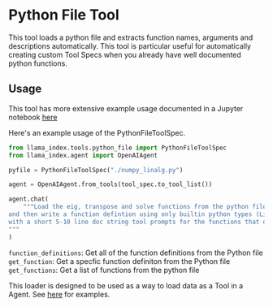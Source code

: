 # Python File Tool

This tool loads a python file and extracts function names, arguments and descriptions automatically. This tool is particular useful for automatically creating custom Tool Specs when you already have well documented python functions.

## Usage

This tool has more extensive example usage documented in a Jupyter notebook [here](https://github.com/emptycrown/llama-hub/tree/main/llama_hub/tools/notebooks/create_a_tool.ipynb)

Here's an example usage of the PythonFileToolSpec.

```python
from llama_index.tools.python_file import PythonFileToolSpec
from llama_index.agent import OpenAIAgent

pyfile = PythonFileToolSpec("./numpy_linalg.py")

agent = OpenAIAgent.from_tools(tool_spec.to_tool_list())

agent.chat(
    """Load the eig, transpose and solve functions from the python file,
and then write a function defintion using only builtin python types (List, float, Tuple)
with a short 5-10 line doc string tool prompts for the functions that only has a small description and arguments
"""
)
```

`function_definitions`: Get all of the function definitions from the Python file
`get_function`: Get a specfic function definiton from the Python file
`get_functions`: Get a list of functions from the python file

This loader is designed to be used as a way to load data as a Tool in a Agent. See [here](https://github.com/emptycrown/llama-hub/tree/main) for examples.
